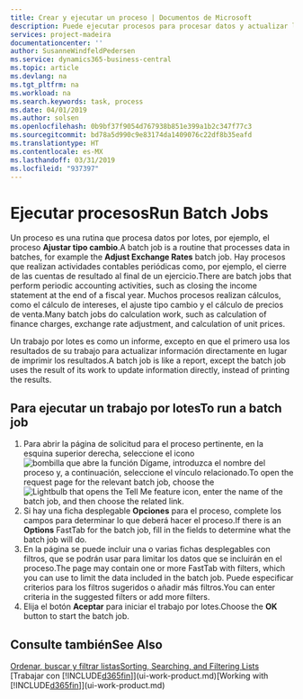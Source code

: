 ```yaml
---
title: Crear y ejecutar un proceso | Documentos de Microsoft
description: Puede ejecutar procesos para procesar datos y actualizar la información, por ejemplo, para actividades contables periódicas o para cálculos.
services: project-madeira
documentationcenter: ''
author: SusanneWindfeldPedersen
ms.service: dynamics365-business-central
ms.topic: article
ms.devlang: na
ms.tgt_pltfrm: na
ms.workload: na
ms.search.keywords: task, process
ms.date: 04/01/2019
ms.author: solsen
ms.openlocfilehash: 0b9bf37f9054d767938b851e399a1b2c347f77c3
ms.sourcegitcommit: bd78a5d990c9e83174da1409076c22df8b35eafd
ms.translationtype: HT
ms.contentlocale: es-MX
ms.lasthandoff: 03/31/2019
ms.locfileid: "937397"
---
```

# <a name="run-batch-jobs"></a><span data-ttu-id="ec54b-103">Ejecutar procesos</span><span class="sxs-lookup"><span data-stu-id="ec54b-103">Run Batch Jobs</span></span>
<span data-ttu-id="ec54b-104">Un proceso es una rutina que procesa datos por lotes, por ejemplo, el proceso **Ajustar tipo cambio**.</span><span class="sxs-lookup"><span data-stu-id="ec54b-104">A batch job is a routine that processes data in batches, for example the **Adjust Exchange Rates** batch job.</span></span> <span data-ttu-id="ec54b-105">Hay procesos que realizan actividades contables periódicas como, por ejemplo, el cierre de las cuentas de resultado al final de un ejercicio.</span><span class="sxs-lookup"><span data-stu-id="ec54b-105">There are batch jobs that perform periodic accounting activities, such as closing the income statement at the end of a fiscal year.</span></span> <span data-ttu-id="ec54b-106">Muchos procesos realizan cálculos, como el cálculo de intereses, el ajuste tipo cambio y el cálculo de precios de venta.</span><span class="sxs-lookup"><span data-stu-id="ec54b-106">Many batch jobs do calculation work, such as calculation of finance charges, exchange rate adjustment, and calculation of unit prices.</span></span>

<span data-ttu-id="ec54b-107">Un trabajo por lotes es como un informe, excepto en que el primero usa los resultados de su trabajo para actualizar información directamente en lugar de imprimir los resultados.</span><span class="sxs-lookup"><span data-stu-id="ec54b-107">A batch job is like a report, except the batch job uses the result of its work to update information directly, instead of printing the results.</span></span>

## <a name="to-run-a-batch-job"></a><span data-ttu-id="ec54b-108">Para ejecutar un trabajo por lotes</span><span class="sxs-lookup"><span data-stu-id="ec54b-108">To run a batch job</span></span>
1. <span data-ttu-id="ec54b-109">Para abrir la página de solicitud para el proceso pertinente, en la esquina superior derecha, seleccione el icono ![bombilla que abre la función Dígame](media/ui-search/search_small.png "Dígame que desea hacer"), introduzca el nombre del proceso y, a continuación, seleccione el vínculo relacionado.</span><span class="sxs-lookup"><span data-stu-id="ec54b-109">To open the request page for the relevant batch job, choose the ![Lightbulb that opens the Tell Me feature](media/ui-search/search_small.png "Tell me what you want to do") icon, enter the name of the batch job, and then choose the related link.</span></span>
2. <span data-ttu-id="ec54b-110">Si hay una ficha desplegable **Opciones** para el proceso, complete los campos para determinar lo que deberá hacer el proceso.</span><span class="sxs-lookup"><span data-stu-id="ec54b-110">If there is an **Options** FastTab for the batch job, fill in the fields to determine what the batch job will do.</span></span>
3. <span data-ttu-id="ec54b-111">En la página se puede incluir una o varias fichas desplegables con filtros, que se podrán usar para limitar los datos que se incluirán en el proceso.</span><span class="sxs-lookup"><span data-stu-id="ec54b-111">The page may contain one or more FastTab with filters, which you can use to limit the data included in the batch job.</span></span> <span data-ttu-id="ec54b-112">Puede especificar criterios para los filtros sugeridos o añadir más filtros.</span><span class="sxs-lookup"><span data-stu-id="ec54b-112">You can enter criteria in the suggested filters or add more filters.</span></span>
4. <span data-ttu-id="ec54b-113">Elija el botón **Aceptar** para iniciar el trabajo por lotes.</span><span class="sxs-lookup"><span data-stu-id="ec54b-113">Choose the **OK** button to start the batch job.</span></span>

## <a name="see-also"></a><span data-ttu-id="ec54b-114">Consulte también</span><span class="sxs-lookup"><span data-stu-id="ec54b-114">See Also</span></span>
[<span data-ttu-id="ec54b-115">Ordenar, buscar y filtrar listas</span><span class="sxs-lookup"><span data-stu-id="ec54b-115">Sorting, Searching, and Filtering Lists</span></span>](ui-enter-criteria-filters.md)  
<span data-ttu-id="ec54b-116">[Trabajar con [!INCLUDE[d365fin](includes/d365fin_md.md)]](ui-work-product.md)</span><span class="sxs-lookup"><span data-stu-id="ec54b-116">[Working with [!INCLUDE[d365fin](includes/d365fin_md.md)]](ui-work-product.md)</span></span>
